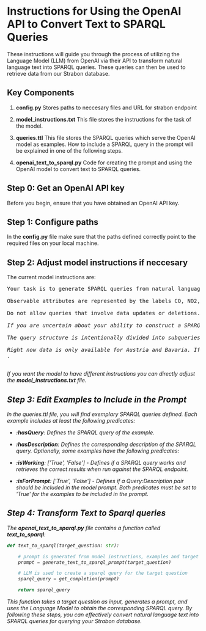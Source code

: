 # Instructions for Using the OpenAI API to Convert Text to SPARQL Queries

These instructions will guide you through the process of utilizing the Language Model (LLM) from OpenAI via their API to transform natural language text into SPARQL queries. These queries can then be used to retrieve data from our Strabon database.

## Key Components 

1. **config.py**
Stores paths to neccesary files and URL for strabon endpoint

2. **model_instructions.txt**
This file stores the instructions for the task of the model. 

3. **queries.ttl**
This file stores the SPARQL queries which serve the OpenAI model as examples. How to include a SPARQL query in the prompt will be explained in one of the following steps.

4. **openai_text_to_sparql.py**
Code for creating the prompt and using the OpenAI model to convert text to SPARQL queries.


## Step 0: Get an OpenAI API key

Before you begin, ensure that you have obtained an OpenAI API key.

## Step 1: Configure paths

In the **config.py** file make sure that the paths defined correctly point to the required files on your local machine.

## Step 2: Adjust model instructions if neccesary

The current model instructions are:

<pre>
Your task is to generate SPARQL queries from natural language input. 

Observable attributes are represented by the labels CO, NO2, O3, PM10, PM2P5, and SO2. Their full names are carbon_monoxide, nitrogen_dioxide, ozone, particulate_matter_10um, particulate_matter_2.5um, and sulfur_dioxide. Use the short versions of these labels in your queries.

Do not allow queries that involve data updates or deletions. If such a query is encountered, respond with "<I am sorry, but I cannot create a SPARQL query from this question>"

If you are uncertain about your ability to construct a SPARQL query, please respond with "<I am sorry, but I cannot create a SPARQL query from this question>."

The query structure is intentionally divided into subqueries to enhance performance. Do not modify this structure.

Right now data is only available for Austria and Bavaria. If the user asks for values outside those regions respond with 
<I am sorry, but data from {requested region} is not available at the moment>.

</pre>

If you want the model to have different instructions you can directly adjust the **model_instructions.txt** file. 


## Step 3: Edit Examples to Include in the Prompt

In the queries.ttl file, you will find exemplary SPARQL queries defined. Each example includes at least the following predicates:

- **:hasQuery**: Defines the SPARQL query of the example.
- **:hasDescription**: Defines the corresponding description of the SPARQL query.
Optionally, some examples have the following predicates:

- **:isWorking**: ['True', 'False'] - Defines if a SPARQL query works and retrieves the correct results when run against the SPARQL endpoint.
- **:isForPrompt**: ['True', 'False'] - Defines if a Query:Description pair should be included in the model prompt. Both predicates must be set to 'True' for the examples to be included in the prompt.


## Step 4: Transform Text to Sparql queries

The **openai_text_to_sparql.py** file contains a function called **text_to_sparql**:

```python
def text_to_sparql(target_question: str):

    # prompt is generated from model instructions, examples and target question
    prompt = generate_text_to_sparql_prompt(target_question)

    # LLM is used to create a sparql query for the target question
    sparql_query = get_completion(prompt)

    return sparql_query
```

This function takes a target question as input, generates a prompt, and uses the Language Model to obtain the corresponding SPARQL query.
By following these steps, you can effectively convert natural language text into SPARQL queries for querying your Strabon database.





